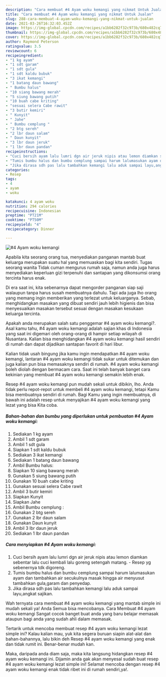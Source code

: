 ```yaml
---
description: "Cara membuat #4 Ayam woku kemangi yang nikmat Untuk Jualan"
title: "Cara membuat #4 Ayam woku kemangi yang nikmat Untuk Jualan"
slug: 288-cara-membuat-4-ayam-woku-kemangi-yang-nikmat-untuk-jualan
date: 2021-03-26T16:32:03.452Z
image: https://img-global.cpcdn.com/recipes/a1bb6282f32c973b/680x482cq70/4-ayam-woku-kemangi-foto-resep-utama.jpg
thumbnail: https://img-global.cpcdn.com/recipes/a1bb6282f32c973b/680x482cq70/4-ayam-woku-kemangi-foto-resep-utama.jpg
cover: https://img-global.cpcdn.com/recipes/a1bb6282f32c973b/680x482cq70/4-ayam-woku-kemangi-foto-resep-utama.jpg
author: Raymond Peterson
ratingvalue: 3.5
reviewcount: 6
recipeingredient:
- "1 kg ayam"
- "1 sdt garam"
- "1 sdt gula"
- "1 sdt kaldu bubuk"
- "3 ikat kemangi"
- "1 batang daun bawang"
- " Bumbu halus"
- "10 siang bawang merah"
- "5 siung bawang putih"
- "10 buah cabe kriting"
- "sesuai selera Cabe rawit"
- "3 butir kemiri"
- " Kunyit"
- " Jahe"
- " Bumbu cemplung "
- "2 btg sereh"
- "2 lbr daun salam"
- " Daun kunyit"
- "3 lbr daun jeruk"
- "1 lbr daun pandan"
recipeinstructions:
- "Cuci bersih ayam lalu lumri dgn air jeruk nipis atau lemon diamkan sebentar lalu cuci kembali lalu goreng setengah matang. Resep yg sebenernya tdk digoreng."
- "Tumis bumbu halus dan bumbu cemplung sampai harum lalumasukan ayam dan tambahkan air secukulnya masak hingga air menyusut tambahkan gula,garam dan penyedap."
- "Jika dirasa sdh pas lalu tambahkan kemangi lalu aduk sampai layu,angkat sajikan."
categories:
- Resep
tags:
- 4
- ayam
- woku

katakunci: 4 ayam woku 
nutrition: 294 calories
recipecuisine: Indonesian
preptime: "PT21M"
cooktime: "PT50M"
recipeyield: "4"
recipecategory: Dinner

---
```



![#4 Ayam woku kemangi](https://img-global.cpcdn.com/recipes/a1bb6282f32c973b/680x482cq70/4-ayam-woku-kemangi-foto-resep-utama.jpg)

Apabila kita seorang orang tua, menyediakan panganan mantab buat keluarga merupakan suatu hal yang memuaskan bagi kita sendiri. Tugas seorang  wanita Tidak cuman mengurus rumah saja, namun anda juga harus menyediakan keperluan gizi terpenuhi dan santapan yang dikonsumsi orang tercinta harus enak.

Di era  saat ini, kita sebenarnya dapat mengorder panganan siap saji walaupun tanpa harus susah membuatnya dahulu. Tapi ada juga lho orang yang memang ingin memberikan yang terlezat untuk keluarganya. Sebab, menghidangkan masakan yang dibuat sendiri jauh lebih higienis dan bisa menyesuaikan masakan tersebut sesuai dengan masakan kesukaan keluarga tercinta. 



Apakah anda merupakan salah satu penggemar #4 ayam woku kemangi?. Asal kamu tahu, #4 ayam woku kemangi adalah sajian khas di Indonesia yang saat ini digemari oleh orang-orang di hampir setiap wilayah di Nusantara. Kalian bisa menghidangkan #4 ayam woku kemangi hasil sendiri di rumah dan dapat dijadikan santapan favorit di hari libur.

Kalian tidak usah bingung jika kamu ingin mendapatkan #4 ayam woku kemangi, lantaran #4 ayam woku kemangi tidak sukar untuk ditemukan dan juga kalian pun bisa memasaknya sendiri di rumah. #4 ayam woku kemangi boleh diolah dengan bermacam cara. Saat ini telah banyak banget cara kekinian yang membuat #4 ayam woku kemangi semakin lebih enak.

Resep #4 ayam woku kemangi pun mudah sekali untuk dibikin, lho. Anda tidak perlu repot-repot untuk membeli #4 ayam woku kemangi, tetapi Kamu bisa membuatnya sendiri di rumah. Bagi Kamu yang ingin membuatnya, di bawah ini adalah resep untuk menyajikan #4 ayam woku kemangi yang lezat yang bisa Kita coba.

<!--inarticleads1-->

##### Bahan-bahan dan bumbu yang diperlukan untuk pembuatan #4 Ayam woku kemangi:

1. Sediakan 1 kg ayam
1. Ambil 1 sdt garam
1. Ambil 1 sdt gula
1. Siapkan 1 sdt kaldu bubuk
1. Sediakan 3 ikat kemangi
1. Sediakan 1 batang daun bawang
1. Ambil  Bumbu halus:
1. Siapkan 10 siang bawang merah
1. Gunakan 5 siung bawang putih
1. Gunakan 10 buah cabe kriting
1. Gunakan sesuai selera Cabe rawit
1. Ambil 3 butir kemiri
1. Siapkan  Kunyit
1. Siapkan  Jahe
1. Ambil  Bumbu cemplung :
1. Gunakan 2 btg sereh
1. Gunakan 2 lbr daun salam
1. Gunakan  Daun kunyit
1. Ambil 3 lbr daun jeruk
1. Sediakan 1 lbr daun pandan




<!--inarticleads2-->

##### Cara menyiapkan #4 Ayam woku kemangi:

1. Cuci bersih ayam lalu lumri dgn air jeruk nipis atau lemon diamkan sebentar lalu cuci kembali lalu goreng setengah matang. - Resep yg sebenernya tdk digoreng.
1. Tumis bumbu halus dan bumbu cemplung sampai harum lalumasukan ayam dan tambahkan air secukulnya masak hingga air menyusut tambahkan gula,garam dan penyedap.
1. Jika dirasa sdh pas lalu tambahkan kemangi lalu aduk sampai layu,angkat sajikan.




Wah ternyata cara membuat #4 ayam woku kemangi yang mantab simple ini mudah sekali ya! Anda Semua bisa mencobanya. Cara Membuat #4 ayam woku kemangi Sangat cocok banget buat anda yang baru belajar memasak ataupun bagi anda yang sudah ahli dalam memasak.

Tertarik untuk mencoba membuat resep #4 ayam woku kemangi lezat simple ini? Kalau kalian mau, yuk kita segera buruan siapin alat-alat dan bahan-bahannya, lalu bikin deh Resep #4 ayam woku kemangi yang enak dan tidak rumit ini. Benar-benar mudah kan. 

Maka, daripada anda diam saja, maka kita langsung hidangkan resep #4 ayam woku kemangi ini. Dijamin anda gak akan menyesal sudah buat resep #4 ayam woku kemangi lezat simple ini! Selamat mencoba dengan resep #4 ayam woku kemangi enak tidak ribet ini di rumah sendiri,ya!.

